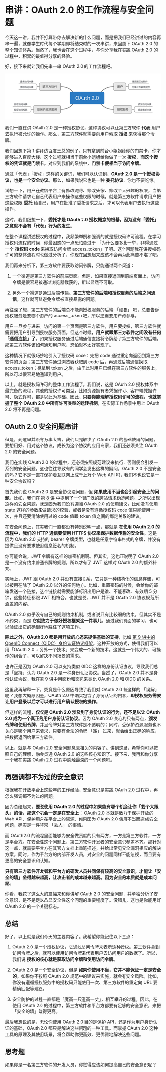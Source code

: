# 串讲：OAuth 2.0 的工作流程与安全问题

今天这一讲，我并不打算带你去解决新的什么问题，而是把我们已经讲过的内容再串一遍，就像学生时代每个学期即将结束时的一次串讲，来回顾下 OAuth 2.0 的整个知识体系。当然了，我也会在这个过程中，与你分享我在实践 OAuth 2.0 的过程中，积累的最值得分享的经验。

好，接下来就让我们先串一串 OAuth 2.0 的工作流程吧。

![img](./assets/beb02a5baf3654c5025238552cd26a2a.jpg)

我们一直在讲 OAuth 2.0 是一种授权协议，这种协议可以让第三方软件 **代表** 用户去执行被允许的操作。那么，第三方软件就需要向用户索取 **授权** 来获得那个令牌。

我们回想下第 1 讲拜访百度王总的例子。只有拿到前台小姐姐给你的门禁卡，你才能够进入百度大楼。这个过程就相当于前台小姐姐给你做了一次 **授权**，**而这个授权的凭证就是门禁卡**。对应到我们的系统中，**门禁卡便相当于访问令牌**。

通过「代表」「授权」这样的关键词，我们可以认识到，**OAuth 2.0 是一个授权协议，也是一个安全协议**。那么，如果我说它也是一种 **委托协议**，你也不要吃惊。

试想一下，用户在微信平台上有修改昵称、修改头像、修改个人兴趣的权限，当第三方软件请求让自己代表用户来操作这些权限的时候，就是第三方软件请求用户把这些权限 **委托** 给自己，用户在批准了委托请求之后，才可以代表用户去执行这些操作。

这时，我们细想一下，**委托才是 OAuth 2.0 授权概念的根基，因为没有「委托」之意就不会有「代表」行为的发生**。

在整个课程讲述授权的过程中，我频繁举例和强调的就是授权码许可流程。在学习授权码流程的时候，你最困惑的一点恐怕莫过于 「为什么要多此一举，非得通过一个 **授权码 code**  来换取访问令牌 access_token」了吧。这个问题我在讲授权码许可的整体流程时也做过分析了，你现在回想起来应该不会再为此痛苦不堪了吧。

我们再来分析下，第三方软件要获取访问令牌，只能通过两个渠道：

1. 一个渠道是第三方软件的前端页面。但是，如果直接返回到前端页面上，访问令牌是很容易被通过浏览器截获的，所以显然不可取。

2. 另外一个渠道是通过后端传输。**第三方软件的后端和授权服务的后端之间通信**，这样就可以避免令牌被直接暴露的问题。

再往深了想，第三方软件的后端总不能向授权服务的后端 「硬要」 吧，总要告诉授权服务是要哪个用户的 access_token 吧，所以还需要用户的参与。

用户一旦参与进来，访问的第一个页面是第三方软件，用户要授权，第三方软件就需要把用户引导到授权服务页面。但这个时候，**用户就跟第三方软件之间没有任何「通信连接」了**。如果授权服务通过后端通信直接将令牌给了第三方软件的后端，那第三方软件该如何通知用户呢，恐怕就不太好实现了。

这种情况下就很巧妙地引入了授权码 code：先把 code 通过重定向返回到第三方软件的页面；第三方软件通过浏览器获取到 code 后，再通过后端通信换取 access_token；待拿到 token 之后，由于此时用户已经在第三方软件的服务上，所以可以很容易地通知到用户。

以上，就是授权码许可的整体工作流程了。我们说，这是 OAuth 2.0 授权体系中最完备的流程，其他的授权许可类型，比如资源拥有者凭据许可、客户端凭据许可、隐式许可，都是以此为基础。因此，**只要你能理解授权码许可的流程，也就掌握了整个 OAuth 2.0 中所有许可类型的运转机制**，在实际工作场景中用上 OAuth 2.0 将不再是问题。

## OAuth 2.0 安全问题串讲

但是，到这里并没有万事大吉，我们只是解决了 OAuth 2.0 的基础使用的问题。要想用好、用对这个协议，成长为这个协议的应用专家，我们还必须关注 OAuth 2.0 的安全问题。

我们在实践 OAuth 2.0 的过程中，还必须按照规范建议来执行，否则便会引发一系列的安全问题。这也往往导致有的同学会发出这样的疑问，OAuth 2.0 不是安全的吗？它不是一直在保护着互联网上成千上万个 Web API 吗，我们不也说它是一种安全协议吗？

首先我们说 OAuth 2.0 是安全协议没问题，但 **如果使用不当也会引起安全上的问题**。比如，我们在 [第 8 讲](./02.md) 中提到了一个很广泛的跨站请求伪造问题。之所以出现这样的安全问题，就是因为我们没有遵循 OAuth 2.0 的使用建议，比如没有使用 state 这样的参数来做请求的校验，或者是没有遵循授权码 code 值只能使用一次，并且还要清除使用过的 code 值跟 token 值之间的绑定关系的建议。

在安全问题上，其实我们一直都没有特别说明一点，那就是 **在使用 OAuth 2.0 的流程中，我们的 HTTP 通信要使用 HTTPS 协议来保护数据传输的安全性**。这是因为 OAuth 2.0 支持的 bearer 令牌类型，也就是任意字符串格式的令牌，并没有提供且没有要求使用信息签名的机制。

你可能会说，JWT 令牌有这样的加密机制啊。但其实，这也正说明了 OAuth 2.0 是一个没有约束普通令牌的规则，所以才有了 JWT 这样对 OAuth 2.0 的额外补充。

实际上，JWT 跟 OAuth 2.0 并没有直接关系，它只是一种结构化的信息存储，可以被用在除了 OAuth 2.0 以外的任何地方。比如，重置密码的时候，会给你的邮箱发送一个链接，这个链接就需要能够标识出用户是谁、不能篡改、有效期 5 分钟，这些特征都跟 JWT 相符合。也就是说，JWT 并不是 OAuth 2.0 协议规范所涵盖的内容。

OAuth 2.0 似乎没有自己的规则约束机制，或者说只有比较弱的约束，但其实不是不约束，而是 **它就致力于做好授权框架这一件事儿**。通过我们前面的学习，也可以验证出它的确很好地胜任了这项工作。

**除此之外，OAuth 2.0 都是用开放的心态来提供基础的支持**，比如 [第 9 讲中的 OpenID Connect（OIDC）身份认证协议框架](./03.md)。这种开放的方式，使得我们可以用「OAuth 2.0 + 另外一个技术」来变成一个新的技术。这就是一个伟大的、可操作的组合了，可以解决不同场景的需求。

也许正是因为 OAuth 2.0 可以支持类似 OIDC 这样的身份认证协议，导致我们总是「坚持」认为 OAuth 2.0 是一种身份认证协议。当然了，OAuth 2.0 并不是身份认证协议，我在第 9 讲中用面粉和面包来类比 OAuth 2.0 和 OIDC 的关系。

这里我再解释一下。究竟是什么原因导致了我们对 OAuth 2.0 有这样的 「误解」 呢？我想大概原因是，OAuth 2.0 中确实包含了身份认证的内容，**即授权服务需要让用户登录以后才可以进行用户确认授权的操作**。

但这样的流程，**仅仅是 OAuth 2.0 涉及到了身份认证的行为，还不足以让 OAuth 2.0 成为一个真正的用户身份认证协议**。因为 OAuth 2.0 关心的只有两点，**颁发令牌和使用令牌**，并且令牌对第三方软件是不透明的；同时，受保护资源服务也不关心是哪个用户来请求，只要有合法的令牌 「递」 过来，就会给出正确的响应，把数据返回给第三方软件。

以上，就是与 OAuth 2.0 安全问题息息相关的内容了。讲到这里，希望你可以按照自己的理解，融会贯通 OAuth 2.0 的这些核心知识了。接下来，我再和你分享一个我在实践 OAuth 2.0 过程中感触最深的一个问题吧。

## 再强调都不为过的安全意识

根据我在开放平台上这些年的工作经验，安全意识是实践 OAuth 2.0 过程中，再怎么强调都不为过的问题。

因为总结起来，**要说使用 OAuth 2.0 的过程中如果能有哪个机会让你「栽个大跟头」的话，那这个机会一定是在安全上**： OAuth 2.0 本就是致力于保护开放的 Web API，保护用户在平台上的资源，如果因为 OAuth 2.0 使用不当而造成安全问题，确实是一件非常 「丢人」 的事情。

而 OAuth2.0 的流程里面能够为安全做贡献的只有两方，一方是第三方软件，一方是平台方。在安全性这个问题上，第三方软件开发者的安全意识参差不齐。那针对这一点，就需要平台方在其官方文档上重笔描述，并给出常见安全漏洞相应的解决方案。同时，作为平台方的内部开发人员，对安全的问题同样不能忽视，而且要有更高的安全意识和认知。

**只有第三方软件开发者和平台方的研发人员共同保有较高的安全意识，才能让「安全的墙」垒得越来越高，让攻击者的成本越来越高。因为安全的本质就是成本问题。**

你看，我花了这么大的篇幅来和你讲解 OAuth 2.0 的安全问题，并单独分析了安全意识，是不是足以凸显安全性这个问题的重要程度了。没错儿，这也是你能用好 OAuth 2.0 的一个关键标志。

## 总结

好了，以上就是我们今天的主要内容了。我希望你能记住以下三点：

1. OAuth 2.0 是一个授权协议，它通过访问令牌来表示这种授权。第三软件拿到访问令牌之后，就可以使用访问令牌来代表用户去访问用户的数据了。所以，我们说 **授权的核心就是获取访问令牌和使用访问令牌**。

2. OAuth 2.0 是一个安全协议，但是 **如果你使用不当，它并不能保证一定是安全的**。如果你不按照 OAuth 2.0 规范中的建议来实施，就会有安全风险。比如，你没有遵循授权服务中的授权码只能使用一次、第三方软件的重定向 URL 要精确匹配等建议。

3. 安全防护的过程一直都是「魔高一尺道高一丈」，相互攀升的过程。因此，在使用 OAuth 2.0 的过程中，第三方软件和平台方都要有足够的安全意识，来把「安全的墙」筑得更高。

最后我想说的是，无论你使用 OAuth 2.0 目的是保护 API，还是作为用户身份认证的基础，OAuth 2.0 都只是解决这些问题的一种工具。而掌握 OAuth 2.0 这种工具的原理及其使用场景，将会帮助你更高效、更优雅地解决这些问题。

## 思考题

如果你是一名第三方软件的开发人员，你觉得应该如何提高自己的安全意识呢？